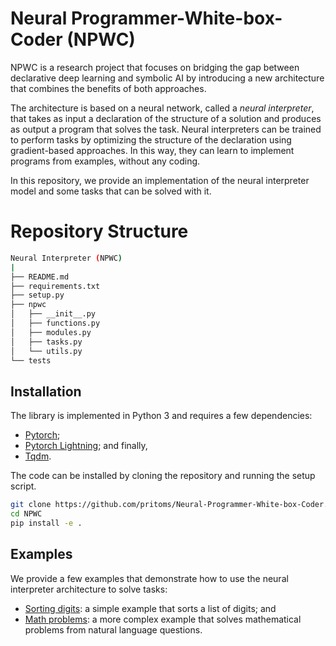 # Neural Programmer-White-box-Coder (NPWC)

NPWC is a research project that focuses on bridging the gap between declarative deep learning and symbolic AI by introducing a new architecture that combines the benefits of both approaches.

The architecture is based on a neural network, called a _neural interpreter_, that takes as input a declaration of the structure of a solution and produces as output a program that solves the task. Neural interpreters can be trained to perform tasks by optimizing the structure of the declaration using gradient-based approaches. In this way, they can learn to implement programs from examples, without any coding.

In this repository, we provide an implementation of the neural interpreter model and some tasks that can be solved with it.

# Repository Structure

```bash
Neural Interpreter (NPWC)
|
├── README.md
├── requirements.txt
├── setup.py
├── npwc
│   ├── __init__.py
│   ├── functions.py
│   ├── modules.py
│   ├── tasks.py
│   └── utils.py
└── tests
```

## Installation

The library is implemented in Python 3 and requires a few dependencies:

* [Pytorch](https://pytorch.org/);
* [Pytorch Lightning](https://pytorch-lightning.readthedocs.io/en/latest/); and finally,
* [Tqdm](https://tqdm.github.io/).

The code can be installed by cloning the repository and running the setup script.

```bash
git clone https://github.com/pritoms/Neural-Programmer-White-box-Coder.git
cd NPWC
pip install -e .
```

## Examples

We provide a few examples that demonstrate how to use the neural interpreter architecture to solve tasks:

* [Sorting digits](examples/sorting_digits.ipynb): a simple example that sorts a list of digits; and
* [Math problems](examples/math_problems.ipynb): a more complex example that solves mathematical problems from natural language questions.
